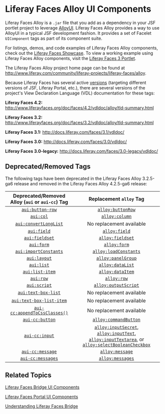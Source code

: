 # Liferay Faces Alloy UI Components [](id=liferay-faces-alloy-ui-components)

<!-- Eventually, this section (and module) needs to be expanded. First, the
reader needs some insight as to what AlloyUI is and why they'd want to use it.
Then, eventually, we need to demonstrate using AlloyUI in a JSF portlet. - Jim
--> 

Liferay Faces Alloy is a `.jar` file that you add as a dependency in your JSF
portlet project to leverage [AlloyUI](http://alloyui.com/). Liferay Faces Alloy
provides a way to use AlloyUI in a typical JSF development fashion. It provides
a set of Facelet `UIComponent` tags as part of its component suite. 

For listings, demos, and code examples of Liferay Faces Alloy components, check
out the [Liferay Faces Showcase](www.liferayfaces.org). To view a working
example using Liferay Faces Alloy components, visit the
[Liferay Faces 3 Portlet](https://github.com/liferay/liferay-faces/tree/3.2.5-ga6/demos/bridge/liferayfaces3-portlet). 

The Liferay Faces Alloy project home page can be found at
<http://www.liferay.com/community/liferay-projects/liferay-faces/alloy>. 

Because Liferay Faces has several active 
[versions](/develop/tutorials/-/knowledge_base/6-2/understanding-the-liferay-faces-version-scheme)
(targeting different versions of JSF, Liferay Portal, etc.), there are several
versions of the project's View Declaration Language (VDL) documentation for
these tags: 

**Liferay Faces 4.2:** <http://www.liferayfaces.org/doc/faces/4.2/vdldoc/alloy/tld-summary.html> 

**Liferay Faces 3.2:** <http://www.liferayfaces.org/doc/faces/3.2/vdldoc/alloy/tld-summary.html> 

**Liferay Faces 3.1:** <http://docs.liferay.com/faces/3.1/vdldoc/> 

**Liferay Faces 3.0:** <http://docs.liferay.com/faces/3.0/vdldoc/> 

**Liferay Faces 3.0-legacy:** <http://docs.liferay.com/faces/3.0-legacy/vdldoc/> 

## Deprecated/Removed Tags [](id=deprecated-removed-tags)

The following tags have been deprecated in the Liferay Faces Alloy 3.2.5-ga6
release and removed in the Liferay Faces Alloy 4.2.5-ga6 release: 

| Deprecated/Removed Alloy (`aui` or `aui-cc`) Tag | Replacement `alloy` Tag |
| :---: | :---: |
| [`aui:button-row`](http://www.liferayfaces.org/doc/faces/3.2/vdldoc/aui/button-row.html) | [`alloy:buttonRow`](http://www.liferayfaces.org/doc/faces/3.2/vdldoc/alloy/buttonRow.html) |
| [`aui:col`](http://www.liferayfaces.org/doc/faces/3.2/vdldoc/aui/col.html) | [`alloy:column`](http://www.liferayfaces.org/doc/faces/3.2/vdldoc/alloy/column.html) |
| [`aui:convertLongList`](http://www.liferayfaces.org/doc/faces/3.2/vdldoc/aui/convertLongList.html) | No replacement available |
| [`aui:field`](http://www.liferayfaces.org/doc/faces/3.2/vdldoc/aui/field.html) | [`alloy:field`](http://www.liferayfaces.org/doc/faces/3.2/vdldoc/alloy/field.html) |
| [`aui:fieldset`](http://www.liferayfaces.org/doc/faces/3.2/vdldoc/aui/fieldset.html) | [`alloy:fieldset`](http://www.liferayfaces.org/doc/faces/3.2/vdldoc/alloy/fieldset.html) |
| [`aui:form`](http://www.liferayfaces.org/doc/faces/3.2/vdldoc/aui/form.html) | [`alloy:form`](http://www.liferayfaces.org/doc/faces/3.2/vdldoc/alloy/form.html) |
| [`aui:importConstants`](http://www.liferayfaces.org/doc/faces/3.2/vdldoc/aui/importConstants.html) | [`alloy:loadConstants`](http://www.liferayfaces.org/doc/faces/3.2/vdldoc/alloy/loadConstants.html) |
| [`aui:layout`](http://www.liferayfaces.org/doc/faces/3.2/vdldoc/aui/layout.html) | [`alloy:panelGroup`](http://www.liferayfaces.org/doc/faces/3.2/vdldoc/alloy/panelGroup.html) |
| [`aui:list`](http://www.liferayfaces.org/doc/faces/3.2/vdldoc/aui/list.html) | [`alloy:dataList`](http://www.liferayfaces.org/doc/faces/3.2/vdldoc/alloy/dataList.html) |
| [`aui:list-item`](http://www.liferayfaces.org/doc/faces/3.2/vdldoc/aui/list-item.html) | [`alloy:dataItem`](http://www.liferayfaces.org/doc/faces/3.2/vdldoc/alloy/dataItem.html) |
| [`aui:row`](http://www.liferayfaces.org/doc/faces/3.2/vdldoc/aui/row.html) | [`alloy:row`](http://www.liferayfaces.org/doc/faces/3.2/vdldoc/alloy/row.html) |
| [`aui:script`](http://www.liferayfaces.org/doc/faces/3.2/vdldoc/aui/script.html) | [`alloy:outputScript`](http://www.liferayfaces.org/doc/faces/3.2/vdldoc/alloy/outputScript.html) |
| [`aui:text-box-list`](http://www.liferayfaces.org/doc/faces/3.2/vdldoc/aui/text-box-list.html) | No replacement available |
| [`aui:text-box-list-item`](http://www.liferayfaces.org/doc/faces/3.2/vdldoc/aui/text-box-list-item.html) | No replacement available |
| [`aui-cc:appendToCssClasses()`](http://www.liferayfaces.org/doc/faces/3.2/vdldoc/aui-cc/appendToCssClasses.fn.html) | No replacement available |
| [`aui-cc:button`](http://www.liferayfaces.org/doc/faces/3.2/vdldoc/aui-cc/button.html) | [`alloy:commandButton`](http://www.liferayfaces.org/doc/faces/3.2/vdldoc/alloy/commandButton.html) |
| [`aui-cc:input`](http://www.liferayfaces.org/doc/faces/3.2/vdldoc/aui-cc/input.html) | [`alloy:inputSecret`](http://www.liferayfaces.org/doc/faces/3.2/vdldoc/alloy/inputSecret.html), [`alloy:inputText`](http://www.liferayfaces.org/doc/faces/3.2/vdldoc/alloy/inputText.html), [`alloy:inputTextarea`](http://www.liferayfaces.org/doc/faces/3.2/vdldoc/alloy/inputTextarea.html), or [`alloy:selectBooleanCheckbox`](http://www.liferayfaces.org/doc/faces/3.2/vdldoc/alloy/selectBooleanCheckbox.html) |
| [`aui-cc:message`](http://www.liferayfaces.org/doc/faces/3.2/vdldoc/aui-cc/message.html) | [`alloy:message`](http://www.liferayfaces.org/doc/faces/3.2/vdldoc/alloy/message.html) |
| [`aui-cc:messages`](http://www.liferayfaces.org/doc/faces/3.2/vdldoc/aui-cc/messages.html) | [`alloy:messages`](http://www.liferayfaces.org/doc/faces/3.2/vdldoc/alloy/messages.html) |

## Related Topics [](id=related-topics)

[Liferay Faces Bridge UI Components](/develop/tutorials/-/knowledge_base/6-2/tutorials/liferay-faces-bridge-ui-components)

[Liferay Faces Portal UI Components](/develop/tutorials/-/knowledge_base/6-2/tutorials/liferay-faces-portal-ui-components)

[Understanding Liferay Faces Bridge](/develop/tutorials/-/knowledge_base/6-2/understanding-liferay-faces-alloy)
